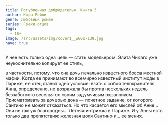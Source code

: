 ```yaml
---
title: Погубленная добродетелью. Книга 3
author: Кора Рейли
genre: Любовный роман
series: Грехи отцов
tags:
  - 18+
image: /src/assets/img/cover1__w600-138.jpg
have: true
---
```

У нее есть только одна цель — стать модельером. Элита Чикаго уже неукоснительно копирует ее стиль,

в частности, потому, что она дочь печально известного босса местной мафии. Когда ее принимают во всемирно известный институт моды в Париже, ее отец ставит одно условие: взять с собой телохранителя. Анна, определенно, не возражала бы против нескольких недель беззаботного веселья со своим задумчивым охранником. Присматривать за дочерью дона — почетное задание, от которого Сантино не может отказаться. Но что касается его мыслей об Анне… Они не так уж благородны… Летняя интрижка в Париже. И у Анны есть только два препятствия: железная воля Сантино и… ее жених.
